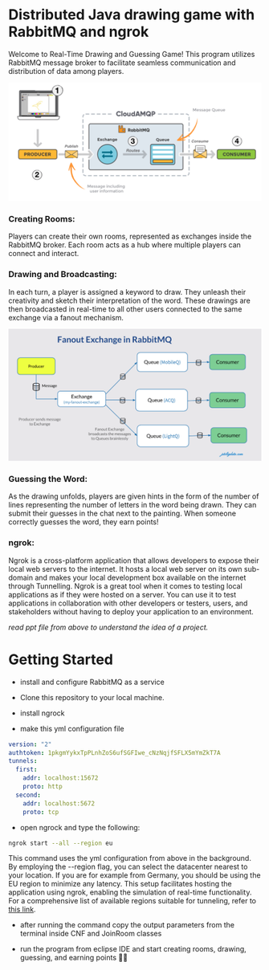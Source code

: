 # Distributed Java drawing game with RabbitMQ and ngrok 

Welcome to Real-Time Drawing and Guessing Game! This program utilizes RabbitMQ message broker to facilitate seamless communication and distribution of data among players.

![image](slika3(1).png)

### Creating Rooms:
Players can create their own rooms, represented as exchanges inside the RabbitMQ broker. Each room acts as a hub where multiple players can connect and interact.

### Drawing and Broadcasting:
In each turn, a player is assigned a keyword to draw. They unleash their creativity and sketch their interpretation of the word. These drawings are then broadcasted in real-time to all other users connected to the same exchange via a fanout mechanism.

![image](slika1.png)

### Guessing the Word:
As the drawing unfolds, players are given hints in the form of the number of lines representing the number of letters in the word being drawn. They can submit their guesses in the chat next to the painting. When someone correctly guesses the word, they earn points!

### ngrok:
Ngrok is a cross-platform application that allows developers to expose their local web servers to the internet. It hosts a local web server on its own sub-domain and makes your local development box available on the internet through Tunnelling. Ngrok is a great tool when it comes to testing local applications as if they were hosted on a server. You can use it to test applications in collaboration with other developers or testers, users, and stakeholders without having to deploy your application to an environment.

<i>read ppt file from above to understand the idea of a project.</i>


# Getting Started

- install and configure RabbitMQ as a service

- Clone this repository to your local machine.

- install ngrock

- make this yml configuration file 

```yml
version: "2"
authtoken: 1pkgmYykxTpPLnhZoS6ufSGFIwe_cNzNqjfSFLX5mYmZkT7A
tunnels:
  first:
    addr: localhost:15672
    proto: http   
  second:
    addr: localhost:5672
    proto: tcp
```
- open ngrock and type the following: 
```sh
ngrok start --all --region eu
```

This command uses the yml configuration from above in the background. By employing the --region flag, you can select the datacenter nearest to your location. If you are for example from Germany, 
you should be using the EU region to minimize any latency. This setup facilitates hosting the application using ngrok, enabling the simulation of real-time functionality. For a comprehensive list of available regions suitable for tunneling, refer to <a href="https://ngrok.com/docs/network-edge/#points-of-presence">this link</a>.

- after running the command copy the output parameters from the terminal inside CNF and JoinRoom classes  

- run the program from eclipse IDE and start creating rooms, drawing, guessing, and earning points 🎨✨
